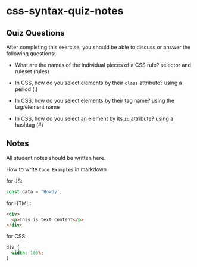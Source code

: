 # css-syntax-quiz-notes

## Quiz Questions

After completing this exercise, you should be able to discuss or answer the following questions:

- What are the names of the individual pieces of a CSS rule?
  selector and ruleset (rules)

- In CSS, how do you select elements by their `class` attribute?
  using a period (.)

- In CSS, how do you select elements by their tag name?
  using the tag/element name

- In CSS, how do you select an element by its `id` attribute?
  using a hashtag (#)

## Notes

All student notes should be written here.

How to write `Code Examples` in markdown

for JS:

```javascript
const data = 'Howdy';
```

for HTML:

```html
<div>
  <p>This is text content</p>
</div>
```

for CSS:

```css
div {
  width: 100%;
}
```
